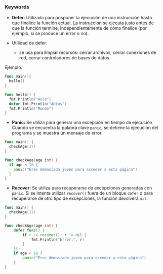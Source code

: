 ### Keywords

+ **Defer**: Utilizada para posponer la ejecución de una instrucción hasta que finalice la función actual. La instrucción se ejecuta justo antes de que la función termine, independientemente de cómo finalice (por ejemplo, si se produce un error o no).

+ Utilidad de defer:

  + se usa para limpiar recursos: cerrar archivos, cerrar conexiones de red, cerrar controladores de bases de datos.

Ejemplo:

```go
func main(){
  hello()
}

func hello() {
  fmt.Println("Hola")
  defer fmt.Println("Adiós")
  fmt.Println("Mundo")
}
```
+ **Panic:** Se utiliza para generar una excepción en tiempo de ejecución. Cuando se encuentra la palabra clave `panic`, se detiene la ejecución del programa y se muestra un mensaje de error.

```go
func main() {
  checkAge(17)
}

func checkAge(age int) {
  if age < 18 {
    panic("Eres demasiado joven para acceder a esta página")
  }
}
```
  + **Recover:** Se utiliza para recuperarse de excepciones generadas con `panic`. Si se intenta utilizar `recover()` fuera de un bloque `defer` o para recuperarse de otro tipo de excepciones, la función devolverá `nil`.

```go
func main() {
  checkAge(17)
}

func checkAge(age int) {
    defer func() {
        if r := recover(); r != nil {
            fmt.Println("Error:", r)
        }
    }()
    if age < 18 {
        panic("Eres demasiado joven para acceder a esta página")
    }
}
```